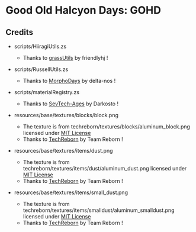 # Good Old Halcyon Days: GOHD

## Credits

- scripts/HiiragiUtils.zs
  - Thanks to [grassUtils](https://github.com/friendlyhj/GrassUtils) by friendlyhj !

- scripts/RussellUtils.zs
  - Thanks to [MorphoDays](https://github.com/delta-nos/MorphoDays_old
) by delta-nos !

- scripts/materialRegistry.zs
  - Thanks to [SevTech-Ages](https://github.com/DarkPacks/SevTech-Ages) by Darkosto !

- resources/base/textures/blocks/block.png
  - The texture is from techreborn/textures/blocks/aluminum_block.png licensed under [MIT License](https://github.com/TechReborn/TechReborn/blob/1.12-v2.18/LICENSE.md)
  - Thanks to [TechReborn](https://github.com/TechReborn/TechReborn/tree/1.12-v2.18) by Team Reborn !

- resources/base/textures/items/dust.png
  - The texture is from techreborn/textures/items/dust/aluminum_dust.png licensed under [MIT License](https://github.com/TechReborn/TechReborn/blob/1.12-v2.18/LICENSE.md)
  - Thanks to [TechReborn](https://github.com/TechReborn/TechReborn/tree/1.12-v2.18) by Team Reborn !

- resources/base/textures/items/small_dust.png
  - The texture is from techreborn/textures/items/smalldust/aluminum_smalldust.png licensed under [MIT License](https://github.com/TechReborn/TechReborn/blob/1.12-v2.18/LICENSE.md)
  - Thanks to [TechReborn](https://github.com/TechReborn/TechReborn/tree/1.12-v2.18) by Team Reborn !
